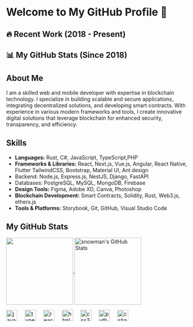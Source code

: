 # Welcome to My GitHub Profile 🚀

## 🔥 Recent Work (2018 - Present)


## 📊 My GitHub Stats (Since 2018)





## About Me
I am a skilled web and mobile developer with expertise in blockchain technology. I specialize in building scalable and secure applications, integrating decentralized solutions, and developing smart contracts. With experience in various modern frameworks and tools, I create innovative digital solutions that leverage blockchain for enhanced security, transparency, and efficiency.

## Skills
- **Languages:** Rust, C#, JavaScript, TypeScript,PHP
- **Frameworks & Libraries:** React, Next.js, Vue.js, Angular, React Native, Flutter TailwindCSS, Bootstrap, Material UI, Ant design
- Backend: Node.js, Express.js, NestJS, Django, FastAPI
- Databases: PostgreSQL, MySQL, MongoDB, Firebase
- **Design Tools:** Figma, Adobe XD, Canva, Photoshop
- **Blockchain Development:** Smart Contracts, Solidity, Rust, Web3.js, ethers.js
- **Tools & Platforms:** Storybook, Git, GitHub, Visual Studio Code

## My GitHub Stats

<p>
  <a href="https://github.com/snowman074" >
    <img align="center" src="https://github-readme-stats.vercel.app/api/top-langs/?layout=compact&username=winter1&title_color=ffffff&text_color=c9cacc&icon_color=2bbc8a&bg_color=000000" height="180px"/>
  </a>
  <a href="https://github.com/snowman074" >
    <img align="center" src="https://github-readme-stats.vercel.app/api?username=snowman&show_icons=true&line_height=27&count_private=true&title_color=ffffff&text_color=c9cacc&icon_color=2bbc8a&bg_color=000000" alt="snowman's GitHub Stats" height="180px"/>
  </a>
</p>


<div align="left">
  <img src="https://cdn.jsdelivr.net/gh/devicons/devicon/icons/javascript/javascript-original.svg" height="30" alt="javascript logo"  />
  <img width="12" />
  <img src="https://cdn.jsdelivr.net/gh/devicons/devicon/icons/typescript/typescript-original.svg" height="30" alt="typescript logo"  />
  <img width="12" />
  <img src="https://cdn.jsdelivr.net/gh/devicons/devicon/icons/react/react-original.svg" height="30" alt="react logo"  />
  <img width="12" />
  <img src="https://cdn.jsdelivr.net/gh/devicons/devicon/icons/html5/html5-original.svg" height="30" alt="html5 logo"  />
  <img width="12" />
  <img src="https://cdn.jsdelivr.net/gh/devicons/devicon/icons/css3/css3-original.svg" height="30" alt="css3 logo"  />
  <img width="12" />
  <img src="https://cdn.jsdelivr.net/gh/devicons/devicon/icons/python/python-original.svg" height="30" alt="python logo"  />
  <img width="12" />
  <img src="https://cdn.jsdelivr.net/gh/devicons/devicon/icons/csharp/csharp-original.svg" height="30" alt="csharp logo"  />
</div>

